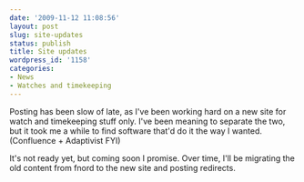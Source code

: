 ```yaml
---
date: '2009-11-12 11:08:56'
layout: post
slug: site-updates
status: publish
title: Site updates
wordpress_id: '1158'
categories:
- News
- Watches and timekeeping
---
```


Posting has been slow of late, as I've been working hard on a new site for watch and timekeeping stuff only. I've been meaning to separate the two, but it took me a while to find software that'd do it the way I wanted. (Confluence + Adaptivist FYI)

It's not ready yet, but coming soon I promise. Over time, I'll be migrating the old content from fnord to the new site and posting redirects.

